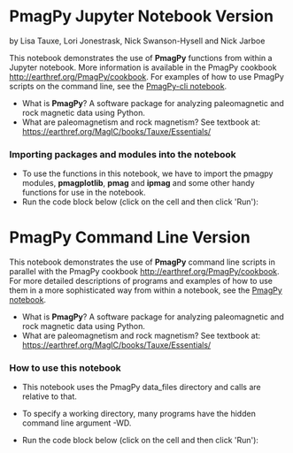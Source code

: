 # PmagPy Jupyter Notebook Version

by Lisa Tauxe, Lori Jonestrask, Nick Swanson-Hysell and Nick Jarboe


This notebook demonstrates the use of **PmagPy** functions from within a  Jupyter notebook. More information is available in the PmagPy cookbook http://earthref.org/PmagPy/cookbook.   For examples of how to use PmagPy scripts on the command line, see the [PmagPy-cli notebook](http://pmagpy.github.io/PmagPy-cli.html).

- What is **PmagPy**?  A software package for analyzing paleomagnetic and rock magnetic data using Python.
- What are paleomagnetism and rock magnetism?  See textbook at: https://earthref.org/MagIC/books/Tauxe/Essentials/


### Importing packages and modules into the notebook
- To use the functions in this notebook, we have to   import the pmagpy modules, **pmagplotlib**, **pmag** and **ipmag** and some other handy functions for use in the notebook.
- Run the code block below (click on the cell and then click 'Run'):




# PmagPy Command Line Version

This notebook demonstrates the use of **PmagPy** command line scripts in parallel with the PmagPy cookbook http://earthref.org/PmagPy/cookbook.   For more detailed descriptions of programs and examples of how to use them in a more sophisticated way from within a notebook, see the [PmagPy notebook](https://mybinder.org/v2/gh/PmagPy/PmagPy-notebooks/master?filepath=PmagPy.ipynb).

- What is **PmagPy**?  A software package for analyzing paleomagnetic and rock magnetic data using Python.
- What are paleomagnetism and rock magnetism?  See textbook at: https://earthref.org/MagIC/books/Tauxe/Essentials/


### How to use this notebook
- This notebook uses the PmagPy data_files directory and calls are relative to that.
- To specify a working directory, many programs have the hidden command line argument -WD.

- Run the code block below (click on the cell and then click 'Run'):

